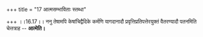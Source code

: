 +++
title = "17 आत्मसम्भाविताः स्तब्धा"

+++
।।16.17।। ननु तेषामपि केषांचिद्वैदिके कर्मणि यागदानादौ
प्रवृत्तिप्रतिपत्तेरयुक्तं वैतरण्यादौ पतनमिति चेत्तत्राह -- **आत्मेति।**
